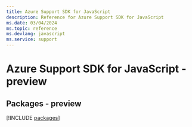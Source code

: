 ```yaml
---
title: Azure Support SDK for JavaScript
description: Reference for Azure Support SDK for JavaScript
ms.date: 03/04/2024
ms.topic: reference
ms.devlang: javascript
ms.service: support
---
```

# Azure Support SDK for JavaScript - preview
## Packages - preview
[!INCLUDE [packages](support-index.md)]